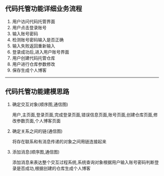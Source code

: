 ## 代码托管功能详细业务流程

1. 用户访问代码托管界面
2. 用户点击登录账号
3. 输入账号密码
4. 检测账号密码输入是否正确
5. 输入失败返回重新输入
6. 登录成功后,进入用户账号界面
7.  用户创建代码托管仓库
8. 用户进行仓库参数修改
9. 保存生成个人博客

---

## 代码托管功能建模思路

1. 确定交互对象(顺序图,通信图)

   用户,主页面,登录页面,完成登录页面,错误信息页面,账号页面,创建仓库页面,修改参数页面,个人博客页面

2. 确定关系之间的链(通信图)

   将存在联系和有消息传递的对象之间用链连接起来

3. 添加消息(顺序图,通信图)

   添加消息来表达整个交互过程系统,系统查询对象根据用户输入账号密码判断登录是否成功,根据创建的仓库生成个人博客

   

